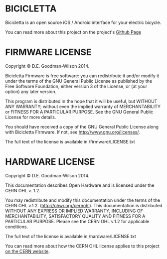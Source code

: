 BICICLETTA
==========

Bicicletta is an open source iOS / Android interface for your electric bicycle.

You can read more about this project on the project's [Github Page](http://degoodmanwilson.github.io/bicicletta/)

FIRMWARE LICENSE
================

Copyright © D.E. Goodman-Wilson 2014.

Bicicletta Firmware is free software: you can redistribute it and/or modify
it under the terms of the GNU General Public License as published by
the Free Software Foundation, either version 3 of the License, or
(at your option) any later version.

This program is distributed in the hope that it will be useful,
but WITHOUT ANY WARRANTY; without even the implied warranty of
MERCHANTABILITY or FITNESS FOR A PARTICULAR PURPOSE.  See the
GNU General Public License for more details.

You should have received a copy of the GNU General Public License
along with Bicicletta Firmware.  If not, see <http://www.gnu.org/licenses/>.

The full text of the license is available in /firmware/LICENSE.txt

HARDWARE LICENSE
================

Copyright © D.E. Goodman-Wilson 2014.

This documentation describes Open Hardware and is licensed under the
CERN OHL v. 1.2.

You may redistribute and modify this documentation under the terms of the
CERN OHL v.1.2. (http://ohwr.org/cernohl). This documentation is distributed
WITHOUT ANY EXPRESS OR IMPLIED WARRANTY, INCLUDING OF
MERCHANTABILITY, SATISFACTORY QUALITY AND FITNESS FOR A
PARTICULAR PURPOSE. Please see the CERN OHL v.1.2 for applicable
conditions.

The full text of the license is available in /hardware/LICENSE.txt

You can read more about how the CERN OHL license applies to this project [on the CERN website](http://www.ohwr.org/attachments/2392/cern_ohl_v_1_2_howto.pdf).
